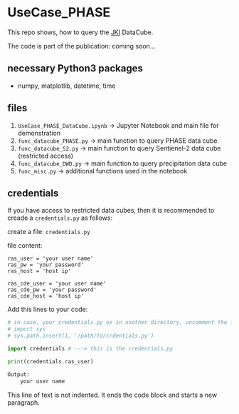 # UseCase_PHASE

This repo shows, how to query the [JKI](https://www.julius-kuehn.de/en/) DataCube.

The code is part of the publication: coming soon...


## necessary Python3 packages

* numpy, matplotlib, datetime, time

## files

1. `UseCase_PHASE_DataCube.ipynb` -> Jupyter Notebook and main file for demonstration
2. `func_datacube_PHASE.py` -> main function to query PHASE data cube
3. `func_datacube_S2.py`  -> main function to query Sentienel-2 data cube (restricted access)
4. `func_datacube_DWD.py`  -> main function to query precipitation data cube
5. `func_misc.py` -> additional functions used in the notebook

## credentials

If you have access to restricted data cubes, then it is recommended to creade a `credentials.py` as follows:

create a file: `credentials.py`

file content:

```
ras_user = 'your user name'
ras_pw = 'your password'
ras_host = 'host ip'

ras_cde_user = 'your user name'
ras_cde_pw = 'your password'
ras_cde_host = 'host ip'
```

Add this lines to your code:
```python
# in case, your credentials.py os in another directory, uncomment the folloing two lines
# import sys
# sys.path.insert(1, '/path/to/crdentials.py')

import credentials # ---> this is the credentials.py

print(credentials.ras_user)

Output:
    your user name
``` 
    
    
    

This line of text is not indented. It ends the code block and starts a new paragraph.